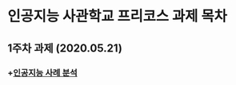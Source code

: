 # 인공지능 사관학교 프리코스 과제 목차

## 1주차 과제 (2020.05.21)

### +[인공지능 사례 분석](https://github.com/Sanghun2/AI-project/blob/master/Untitled1.ipynb)
